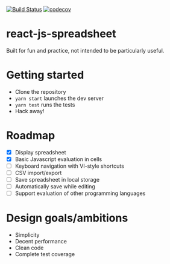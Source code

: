 [![Build Status](https://travis-ci.com/fagerbua/react-js-spreadsheet.svg?branch=master)](https://travis-ci.com/fagerbua/react-js-spreadsheet)
[![codecov](https://codecov.io/gh/fagerbua/react-js-spreadsheet/branch/master/graph/badge.svg)](https://codecov.io/gh/fagerbua/react-js-spreadsheet)

# react-js-spreadsheet

Built for fun and practice, not intended to be particularly useful.

# Getting started

* Clone the repository
* `yarn start` launches the dev server
* `yarn test` runs the tests
* Hack away!

# Roadmap

- [x] Display spreadsheet
- [x] Basic Javascript evaluation in cells
- [ ] Keyboard navigation with VI-style shortcuts
- [ ] CSV import/export
- [ ] Save spreadsheet in local storage
- [ ] Automatically save while editing
- [ ] Support evaluation of other programming languages

# Design goals/ambitions

- Simplicity
- Decent performance
- Clean code
- Complete test coverage
